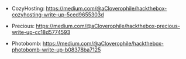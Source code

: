 - CozyHosting: https://medium.com/@aCloverophile/hackthebox-cozyhosting-write-up-5ced9655303d

- Precious: https://medium.com/@aCloverophile/hackthebox-precious-write-up-cc18d5774593

- Photobomb: https://medium.com/@aCloverophile/hackthebox-photobomb-write-up-b08378ba7125

